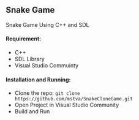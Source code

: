 ## Snake Game
Snake Game Using C++ and SDL

#### Requirement:
- C++
- SDL Library
- Visual Studio Commuinty

#### Installation and Running:
- Clone the repo: `git clone https://github.com/mstva/SnakeCloneGame.git`
- Open Project in Visual Studio Community
- Build and Run